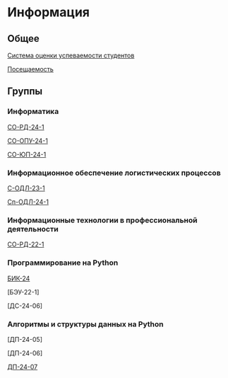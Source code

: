 # Информация

## Общее
[Система оценки успеваемости студентов](ratingSystem.md)

[Посещаемость](grades25.xlsx)

## Группы

### Информатика

[СО-РД-24-1](rd-24-1/README.md)

[СО-ОПУ-24-1](opu-24-1/README.md)

[СО-ЮП-24-1](up-24-1/README.md)

### Информационное обеспечение логистических процессов

[С-ОДЛ-23-1](odl-23-1/README.md)

[Сп-ОДЛ-24-1](odl-24-1/README.md)

### Информационные технологии в профессиональной деятельности

[СО-РД-22-1](rd-22-1/README.md)

### Программирование на Python

[БИК-24](bik-24/README.md)

[БЭУ-22-1]

[ДС-24-06]

### Алгоритмы и структуры данных на Python

[ДП-24-05]

[ДП-24-06]

[ДП-24-07](dp-24-07/README.md)
